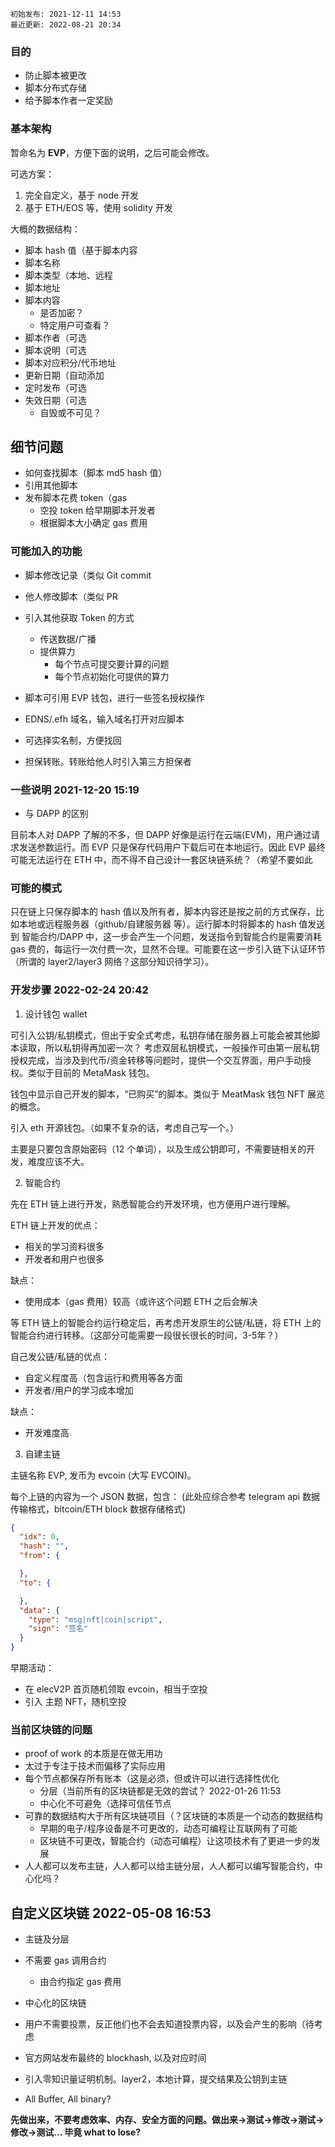 ```
初始发布: 2021-12-11 14:53
最近更新: 2022-08-21 20:34
```

### 目的

- 防止脚本被更改
- 脚本分布式存储
- 给予脚本作者一定奖励

### 基本架构

暂命名为 **EVP**，方便下面的说明，之后可能会修改。

可选方案：

1. 完全自定义，基于 node 开发
2. 基于 ETH/EOS 等，使用 solidity 开发

大概的数据结构：

- 脚本 hash 值（基于脚本内容
- 脚本名称
- 脚本类型（本地、远程
- 脚本地址
- 脚本内容
  - 是否加密？
  - 特定用户可查看？
- 脚本作者（可选
- 脚本说明（可选
- 脚本对应积分/代币地址
- 更新日期（自动添加
- 定时发布（可选
- 失效日期（可选
  - 自毁或不可见？

## 细节问题

- 如何查找脚本（脚本 md5 hash 值）
- 引用其他脚本
- 发布脚本花费 token（gas
  - 空投 token 给早期脚本开发者
  - 根据脚本大小确定 gas 费用

### 可能加入的功能

- 脚本修改记录（类似 Git commit
- 他人修改脚本（类似 PR
- 引入其他获取 Token 的方式
  - 传送数据/广播
  - 提供算力
    - 每个节点可提交要计算的问题
    - 每个节点初始化可提供的算力

- 脚本可引用 EVP 钱包，进行一些签名授权操作
- EDNS/.efh 域名，输入域名打开对应脚本
- 可选择实名制，方便找回
- 担保转账。转账给他人时引入第三方担保者

### 一些说明 2021-12-20 15:19

- 与 DAPP 的区别

目前本人对 DAPP 了解的不多，但 DAPP 好像是运行在云端(EVM)，用户通过请求发送参数运行。而 EVP 只是保存代码用户下载后可在本地运行。因此 EVP 最终可能无法运行在 ETH 中，而不得不自己设计一套区块链系统？（希望不要如此

### 可能的模式

只在链上只保存脚本的 hash 值以及所有者，脚本内容还是按之前的方式保存，比如本地或远程服务器（github/自建服务器 等）。运行脚本时将脚本的 hash 值发送到 智能合约/DAPP 中，这一步会产生一个问题，发送指令到智能合约是需要消耗 gas 费的，每运行一次付费一次，显然不合理。可能要在这一步引入链下认证环节（所谓的 layer2/layer3 网络？这部分知识待学习）。

### 开发步骤 2022-02-24 20:42

1. 设计钱包 wallet

可引入公钥/私钥模式，但出于安全式考虑，私钥存储在服务器上可能会被其他脚本读取，所以私钥得再加密一次？
考虑双层私钥模式，一般操作可由第一层私钥授权完成，当涉及到代币/资金转移等问题时，提供一个交互界面，用户手动授权。类似于目前的 MetaMask 钱包。

钱包中显示自己开发的脚本，“已购买”的脚本。类似于 MeatMask 钱包 NFT 展览的概念。

引入 eth 开源钱包。（如果不复杂的话，考虑自己写一个。）

主要是只要包含原始密码（12 个单词），以及生成公钥即可，不需要链相关的开发，难度应该不大。

2. 智能合约

先在 ETH 链上进行开发，熟悉智能合约开发环境，也方便用户进行理解。

ETH 链上开发的优点：

- 相关的学习资料很多
- 开发者和用户也很多

缺点：

- 使用成本（gas 费用）较高（或许这个问题 ETH 之后会解决

等 ETH 链上的智能合约运行稳定后，再考虑开发原生的公链/私链，将 ETH 上的智能合约进行转移。（这部分可能需要一段很长很长的时间，3-5年？）

自己发公链/私链的优点：

- 自定义程度高（包含运行和费用等各方面
- 开发者/用户的学习成本增加

缺点：

- 开发难度高

3. 自建主链

主链名称 EVP, 发币为 evcoin (大写 EVCOIN)。

每个上链的内容为一个 JSON 数据，包含：
(此处应综合参考 telegram api 数据传输格式，bitcoin/ETH block 数据存储格式)

``` json
{
  "idx": 0,
  "hash": "",
  "from": {

  },
  "to": {

  },
  "data": {
    "type": "msg|nft|coin|script",
    "sign": "签名"
  }
}
```

早期活动：

- 在 elecV2P 首页随机领取 evcoin，相当于空投
- 引入 主题 NFT，随机空投


### 当前区块链的问题

- proof of work 的本质是在做无用功
- 太过于专注于技术而偏移了实际应用
- 每个节点都保存所有账本（这是必须，但或许可以进行选择性优化
  - 分层（当前所有的区块链都是无效的尝试？ 2022-01-26 11:53
  - 中心化不可避免（选择可信任节点
- 可靠的数据结构大于所有区块链项目（？区块链的本质是一个动态的数据结构
  - 早期的电子/程序设备是不可更改的，动态可编程让互联网有了可能
  - 区块链不可更改，智能合约（动态可编程）让这项技术有了更进一步的发展
- 人人都可以发布主链，人人都可以给主链分层，人人都可以编写智能合约，中心化吗？


## 自定义区块链 2022-05-08 16:53

- 主链及分层
- 不需要 gas 调用合约
  - 由合约指定 gas 费用
- 中心化的区块链
- 用户不需要投票，反正他们也不会去知道投票内容，以及会产生的影响（待考虑
- 官方网站发布最终的 blockhash, 以及对应时间
- 引入零知识量证明机制。layer2，本地计算，提交结果及公钥到主链

- All Buffer, All binary?

**先做出来，不要考虑效率、内存、安全方面的问题。做出来->测试->修改->测试->修改->测试... 毕竟 what to lose?**